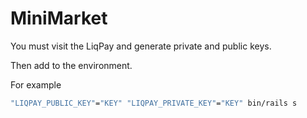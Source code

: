 # MiniMarket

You must visit the LiqPay and generate private and public keys.

Then add to the environment.

For example
```bash
"LIQPAY_PUBLIC_KEY"="KEY" "LIQPAY_PRIVATE_KEY"="KEY" bin/rails s
```
